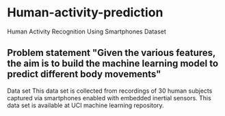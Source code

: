 # Human-activity-prediction
Human Activity Recognition Using Smartphones Dataset

Problem statement
"Given the various features, the aim is to build the machine learning model to predict different body movements"
--------------------------------------------------------------------------------------
Data set
This data set is collected from recordings of 30 human subjects captured via smartphones enabled with embedded inertial sensors. This data set is available at UCI machine learning repository.
